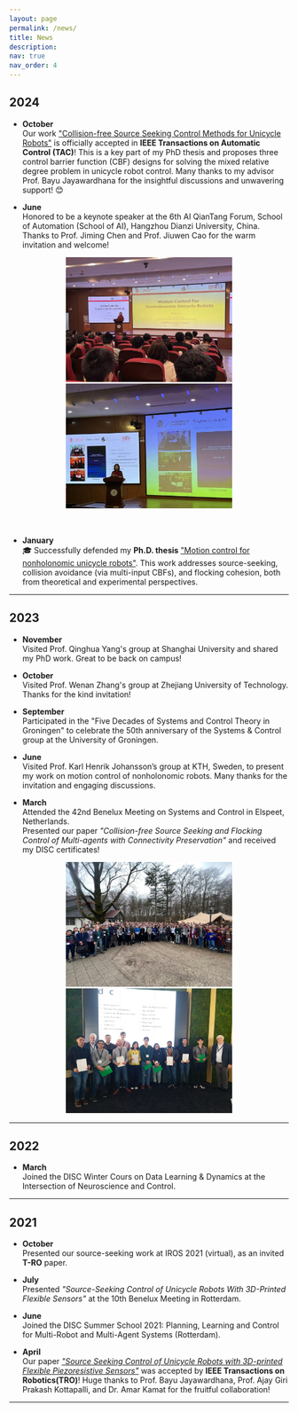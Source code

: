 ```yaml
---
layout: page
permalink: /news/
title: News
description: 
nav: true
nav_order: 4
---
```


## 2024

- **October**  
Our work ["Collision-free Source Seeking Control Methods for Unicycle Robots"](https://ieeexplore.ieee.org/document/10735338) is officially accepted in **IEEE Transactions on Automatic Control (TAC)**! This is a key part of my PhD thesis and proposes three control barrier function (CBF) designs for solving the mixed relative degree problem in unicycle robot control. Many thanks to my advisor Prof. Bayu Jayawardhana for the insightful discussions and unwavering support! 😊

- **June**  
Honored to be a keynote speaker at the 6th AI QianTang Forum, School of Automation (School of AI), Hangzhou Dianzi University, China.  Thanks to Prof. Jiming Chen and Prof. Jiuwen Cao for the warm invitation and welcome!
<center class="half">
  <img src="/assets/img/news/hangzhou_1.jpg" width="300"/>
  <img src="/assets/img/news/hangzhou_2.jpg" width="300"/>
</center>
<div style="height: 2rem;"></div>

- **January**  
🎓 Successfully defended my **Ph.D. thesis**  ["Motion control for nonholonomic unicycle robots"](https://research.rug.nl/en/publications/motion-control-for-nonholonomic-unicycle-robots).  This work addresses source-seeking, collision avoidance (via multi-input CBFs), and flocking cohesion, both from theoretical and experimental perspectives.

---

## 2023

- **November**  
Visited Prof. Qinghua Yang's group at Shanghai University and shared my PhD work. Great to be back on campus!

- **October**  
Visited Prof. Wenan Zhang's group at Zhejiang University of Technology. Thanks for the kind invitation!

- **September**  
Participated in the "Five Decades of Systems and Control Theory in Groningen" to celebrate the 50th anniversary of the Systems & Control group at the University of Groningen.

- **June**  
Visited Prof. Karl Henrik Johansson’s group at KTH, Sweden, to present my work on motion control of nonholonomic robots. Many thanks for the invitation and engaging discussions.

- **March**  
Attended the 42nd Benelux Meeting on Systems and Control in Elspeet, Netherlands.  
Presented our paper *"Collision-free Source Seeking and Flocking Control of Multi-agents with Connectivity Preservation"* and received my DISC certificates!

<center class="half">
  <img src="/assets/img/news/disc_2023_1.jpg" width="300"/>
  <img src="/assets/img/news/disc_2023_2.jpg" width="300"/>
</center>

---

## 2022

- **March**  
Joined the DISC Winter Cours on Data Learning & Dynamics at the Intersection of Neuroscience and Control.

---

## 2021

- **October**  
Presented our source-seeking work at IROS 2021 (virtual), as an invited **T-RO** paper.

- **July**  
Presented *"Source-Seeking Control of Unicycle Robots With 3D-Printed Flexible Sensors"* at the 10th Benelux Meeting in Rotterdam.

- **June**  
Joined the DISC Summer School 2021: Planning, Learning and Control for Multi-Robot and Multi-Agent Systems (Rotterdam).

- **April**  
Our paper [*"Source Seeking Control of Unicycle Robots with 3D-printed Flexible Piezoresistive Sensors"*](https://ieeexplore.ieee.org/document/9458274) was accepted by **IEEE Transactions on Robotics(TRO)**!  Huge thanks to Prof. Bayu Jayawardhana, Prof. Ajay Giri Prakash Kottapalli, and Dr. Amar Kamat for the fruitful collaboration!

---
